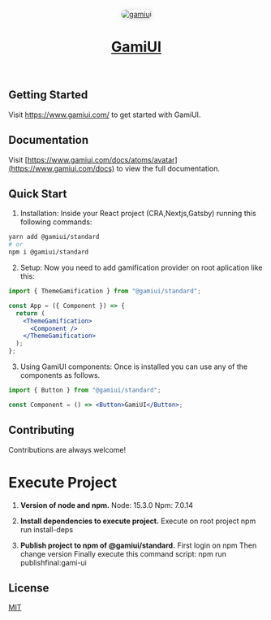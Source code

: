 <p align="center">
  <a href="https://www.gamiui.com">
    <img style="border-radius:1em;box-shadow: 1px 1px 8px 0px rgba(0,0,0,0.15)" src="https://i.imgur.com/8EkWyHT.png" alt="gamiui" />
    <h1 align="center">GamiUI</h1>
  </a>
</p>
</br>

## Getting Started

Visit <a aria-label="gamiui" href="https://www.gamiui.com/">https://www.gamiui.com/</a> to get started with GamiUI.

## Documentation

Visit [https://www.gamiui.com/docs/atoms/avatar](https://www.gamiui.com/docs) to view the full documentation.

## Quick Start

1. Installation: Inside your React project (CRA,Nextjs,Gatsby) running this following commands:

```bash
yarn add @gamiui/standard
# or
npm i @gamiui/standard
```

2. Setup: Now you need to add gamification provider on root aplication like this:

```jsx
import { ThemeGamification } from "@gamiui/standard";

const App = ({ Component }) => {
  return (
    <ThemeGamification>
      <Component />
    </ThemeGamification>
  );
};
```

3. Using GamiUI components: Once is installed you can use any of the components as follows.

```jsx
import { Button } from "@gamiui/standard";

const Component = () => <Button>GamiUI</Button>;
```

## Contributing

Contributions are always welcome!

# Execute Project

1.  **Version of node and npm.**
    Node: 15.3.0
    Npm: 7.0.14

2.  **Install dependencies to execute project.**
    Execute on root project
    npm run install-deps

3.  **Publish project to npm of @gamiui/standard.**
    First login on npm
    Then change version
    Finally execute this command script:
    npm run publishfinal:gami-ui

## License

[MIT](https://choosealicense.com/licenses/mit/)
